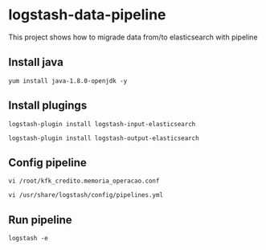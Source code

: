 # logstash-data-pipeline
This project shows how to migrade data from/to elasticsearch with pipeline

## Install java

  `yum install java-1.8.0-openjdk -y`
  
  
## Install plugings
  `logstash-plugin install logstash-input-elasticsearch`

  `logstash-plugin install logstash-output-elasticsearch`

## Config pipeline
  `vi /root/kfk_credito.memoria_operacao.conf`
  
  `vi /usr/share/logstash/config/pipelines.yml`

## Run pipeline

  `logstash -e`
  
